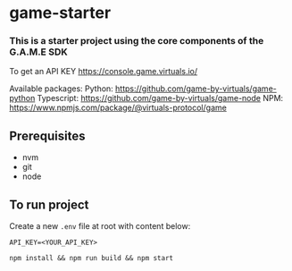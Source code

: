 # game-starter

### This is a starter project using the core components of the G.A.M.E SDK

To get an API KEY https://console.game.virtuals.io/

Available packages:
Python: https://github.com/game-by-virtuals/game-python
Typescript: https://github.com/game-by-virtuals/game-node
NPM: https://www.npmjs.com/package/@virtuals-protocol/game

## Prerequisites

- nvm
- git
- node

## To run project

Create a new `.env` file at root with content below:

```
API_KEY=<YOUR_API_KEY>
```

`npm install && npm run build && npm start`
